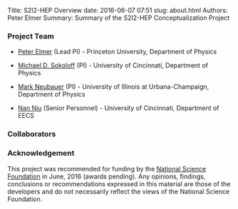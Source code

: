 Title: S2I2-HEP Overview
date: 2016-06-07 07:51
slug: about.html
Authors: Peter Elmer
Summary: Summary of the S2I2-HEP Conceptualization Project



### Project Team

  * [Peter Elmer](http://www.princeton.edu/physics/people/display_person.xml?netid=gelmer&display=Research%20Staff) (Lead PI) - Princeton University, Department of Physics

  * [Michael D. Sokoloff](http://www.artsci.uc.edu/departments/physics/fac_staff.html?eid=sokoloff&thecomp=uceprof) (PI) - University of Cincinnati, Department of Physics

  * [Mark Neubauer](https://physics.illinois.edu/people/profile.asp?msn) (PI) - University of Illinois at Urbana-Champaign, Department of Physics


  * [Nan Niu](http://homepages.uc.edu/~niunn/) (Senior Personnel) - University of Cincinnati, Department of EECS

### Collaborators

### Acknowledgement

This project was recommended for funding by the [National Science Foundation](http://nsf.gov) in June, 2016 (awards pending). Any opinions, findings, conclusions or recommendations expressed in this material are those of the developers and do not necessarily reflect the views of the National Science Foundation.

<!--- This project is supported by [National Science Foundation](http://nsf.gov) grants ACI-XYZ, ACI-XYZ, and ACI-XYZ. Any opinions, findings, conclusions or recommendations expressed in this material are those of the developers and do not necessarily reflect the views of the National Science Foundation. --->



